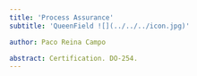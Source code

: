 ```yaml
---
title: 'Process Assurance'
subtitle: 'QueenField ![](../../../icon.jpg)'

author: Paco Reina Campo

abstract: Certification. DO-254.
---
```

